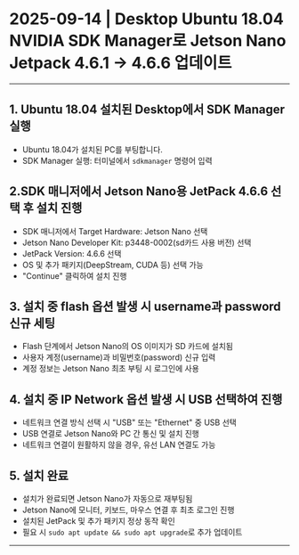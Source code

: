 # 2025-09-14 | Desktop Ubuntu 18.04 NVIDIA SDK Manager로 Jetson Nano Jetpack 4.6.1 -> 4.6.6 업데이트

---

## 1. Ubuntu 18.04 설치된 Desktop에서 SDK Manager 실행
- Ubuntu 18.04가 설치된 PC를 부팅합니다.
- SDK Manager 실행: 터미널에서 `sdkmanager` 명령어 입력 

## 2.SDK 매니저에서 Jetson Nano용 JetPack 4.6.6 선택 후 설치 진행
- SDK 매니저에서 Target Hardware: Jetson Nano 선택
- Jetson Nano Developer Kit: p3448-0002(sd카드 사용 버전) 선택
- JetPack Version: 4.6.6 선택
- OS 및 추가 패키지(DeepStream, CUDA 등) 선택 가능
- "Continue" 클릭하여 설치 진행

## 3. 설치 중 flash 옵션 발생 시 username과 password 신규 세팅
- Flash 단계에서 Jetson Nano의 OS 이미지가 SD 카드에 설치됨
- 사용자 계정(username)과 비밀번호(password) 신규 입력
- 계정 정보는 Jetson Nano 최초 부팅 시 로그인에 사용

## 4. 설치 중 IP Network 옵션 발생 시 USB 선택하여 진행
- 네트워크 연결 방식 선택 시 "USB" 또는 "Ethernet" 중 USB 선택
- USB 연결로 Jetson Nano와 PC 간 통신 및 설치 진행
- 네트워크 연결이 원활하지 않을 경우, 유선 LAN 연결도 가능

## 5. 설치 완료
- 설치가 완료되면 Jetson Nano가 자동으로 재부팅됨
- Jetson Nano에 모니터, 키보드, 마우스 연결 후 최초 로그인 진행
- 설치된 JetPack 및 추가 패키지 정상 동작 확인
- 필요 시 `sudo apt update && sudo apt upgrade`로 추가 업데이트

---
